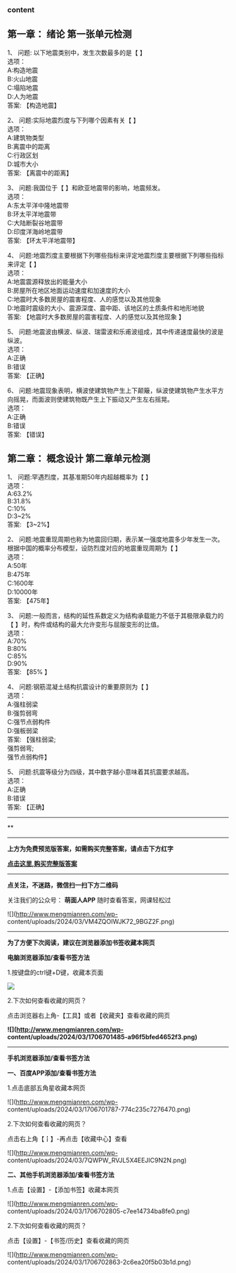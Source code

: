 ### content

## 第一章： 绪论 第一张单元检测

1、 问题: 以下地震类别中，发生次数最多的是【 】‍  
选项：  
A:构造地震  
B:火山地震  
C:塌陷地震  
D:人为地震  
答案: 【构造地震】  

2、 问题:实际地震烈度与下列哪个因素有关【 】  
选项：  
A:建筑物类型  
B:离震中的距离  
C:行政区划  
D:城市大小  
答案: 【离震中的距离】

3、 问题:我国位于【 】和欧亚地震带的影响，地震频发。  
选项：  
A:东太平洋中隆地震带  
B:环太平洋地震带  
C:大陆断裂谷地震带  
D:印度洋海岭地震带  
答案: 【环太平洋地震带】

4、 问题:地震烈度主要根据下列哪些指标来评定地震烈度主要根据下列哪些指标来评定【 】  
选项：  
A:地震震源释放出的能量大小  
B:房屋所在地区地面运动速度和加速度的大小  
C:地震时大多数房屋的震害程度、人的感觉以及其他现象  
D:地震时震级的大小、震源深度、震中距、该地区的土质条件和地形地貌  
答案: 【地震时大多数房屋的震害程度、人的感觉以及其他现象 】

5、 问题:地震波由横波、纵波、瑞雷波和乐甫波组成，其中传递速度最快的波是纵波。  
选项：  
A:正确  
B:错误  
答案: 【正确】

6、 问题:地震现象表明，横波使建筑物产生上下颠簸，纵波使建筑物产生水平方向摇晃，而面波则使建筑物既产生上下振动又产生左右摇晃。  
选项：  
A:正确  
B:错误  
答案: 【错误】

##  

## 第二章： 概念设计 第二章单元检测

1、 问题:罕遇烈度，其基准期50年内超越概率为【 】  
选项：  
A:63.2%  
B:31.8%  
C:10%  
D:3~2%  
答案: 【3~2%】

2、 问题:地震重现周期也称为地震回归期，表示某一强度地震多少年发生一次。根据中国的概率分布模型，设防烈度对应的地震重现周期为【 】  
选项：  
A:50年  
B:475年  
C:1600年  
D:10000年  
答案: 【475年】

3、 问题:一般而言，结构的延性系数定义为结构承载能力不低于其极限承载力的【 】时，构件或结构的最大允许变形与屈服变形的比值。  
选项：  
A:70%  
B:80%  
C:85%  
D:90%  
答案: 【85% 】

4、 问题:钢筋混凝土结构抗震设计的重要原则为【   】  
选项：  
A:强柱弱梁  
B:强剪弱弯  
C:强节点弱构件  
D:强板弱梁  
答案: 【强柱弱梁;  
强剪弱弯;  
强节点弱构件】

5、 问题:抗震等级分为四级，其中数字越小意味着其抗震要求越高。  
选项：  
A:正确  
B:错误  
答案: 【正确】

* * *

**

* * *

**上方为免费预览版答案，如需购买完整答案，请点击下方红字**

[**点击这里,购买完整版答案**](http://mooc.mengmianren.com/mooc/37148.html)

* * *

**点关注，不迷路，微信扫一扫下方二维码**

关注我们的公众号： **萌面人APP** 随时查看答案，网课轻松过

![](http://www.mengmianren.com/wp-
content/uploads/2024/03/VM4ZQOIWJK72_9BGZ2F.png)

* * *

**为了方便下次阅读，建议在浏览器添加书签收藏本网页**

**电脑浏览器添加/查看书签方法**

1.按键盘的ctrl键+D键，收藏本页面

![](http://www.mengmianren.com/wp-content/uploads/2024/03/AF9T_JKKHAJN.png)

2.下次如何查看收藏的网页？

点击浏览器右上角-【工具】或者【收藏夹】查看收藏的网页

**![](http://www.mengmianren.com/wp-
content/uploads/2024/03/1706701485-a96f5bfed4652f3.png)**

* * *

**手机浏览器添加/查看书签方法**

**一、百度APP添加/查看书签方法**

1.点击底部五角星收藏本网页

![](http://www.mengmianren.com/wp-
content/uploads/2024/03/1706701787-774c235c7276470.png)

2.下次如何查看收藏的网页？

点击右上角【┇】-再点击【收藏中心】查看

![](http://www.mengmianren.com/wp-
content/uploads/2024/03/7QWPW_RVJL5X4EEJIC9N2N.png)

**二、其他手机浏览器添加/查看书签方法**

1.点击【设置】-【添加书签】收藏本网页

![](http://www.mengmianren.com/wp-
content/uploads/2024/03/1706702805-c7ee14734ba8fe0.png)

2.下次如何查看收藏的网页？

点击【设置】-【书签/历史】查看收藏的网页

![](http://www.mengmianren.com/wp-
content/uploads/2024/03/1706702863-2c6ea20f5b03b1d.png)

